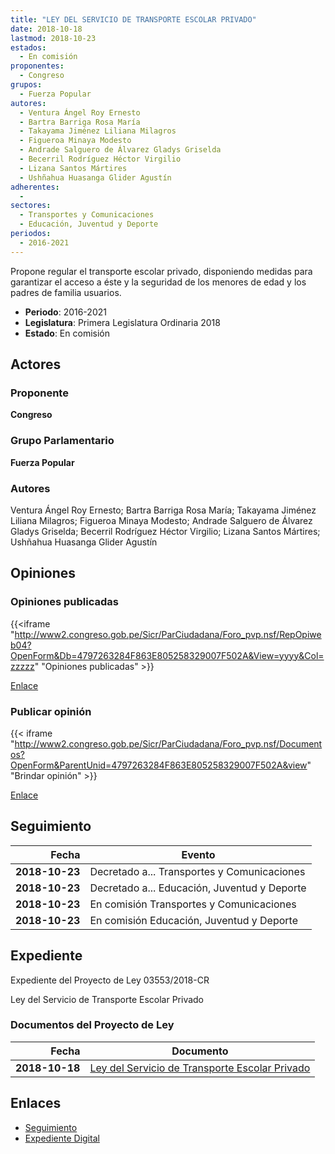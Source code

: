 ```yaml
---
title: "LEY DEL SERVICIO DE TRANSPORTE ESCOLAR PRIVADO"
date: 2018-10-18
lastmod: 2018-10-23
estados: 
  - En comisión
proponentes: 
  - Congreso
grupos: 
  - Fuerza Popular
autores: 
  - Ventura Ángel Roy Ernesto
  - Bartra Barriga Rosa María
  - Takayama Jiménez Liliana Milagros
  - Figueroa Minaya Modesto
  - Andrade Salguero de Álvarez Gladys Griselda
  - Becerril Rodríguez Héctor Virgilio
  - Lizana Santos Mártires
  - Ushñahua Huasanga Glider Agustín
adherentes: 
  - 
sectores: 
  - Transportes y Comunicaciones
  - Educación, Juventud y Deporte
periodos: 
  - 2016-2021
---
```


Propone regular el transporte escolar privado, disponiendo medidas para garantizar el acceso a éste y la seguridad de los menores de edad y los padres de familia usuarios.

- **Periodo**: 2016-2021
- **Legislatura**: Primera Legislatura Ordinaria 2018
- **Estado**: En comisión

## Actores

### Proponente

**Congreso**

### Grupo Parlamentario

**Fuerza Popular**

### Autores

Ventura Ángel Roy Ernesto; Bartra Barriga Rosa María; Takayama Jiménez Liliana Milagros; Figueroa Minaya Modesto; Andrade Salguero de Álvarez Gladys Griselda; Becerril Rodríguez Héctor Virgilio; Lizana Santos Mártires; Ushñahua Huasanga Glider Agustín


## Opiniones

### Opiniones publicadas

{{<iframe "http://www2.congreso.gob.pe/Sicr/ParCiudadana/Foro_pvp.nsf/RepOpiweb04?OpenForm&Db=4797263284F863E805258329007F502A&View=yyyy&Col=zzzzz" "Opiniones publicadas" >}}

[Enlace](http://www2.congreso.gob.pe/Sicr/ParCiudadana/Foro_pvp.nsf/RepOpiweb04?OpenForm&Db=4797263284F863E805258329007F502A&View=yyyy&Col=zzzzz)
### Publicar opinión

{{< iframe "http://www2.congreso.gob.pe/Sicr/ParCiudadana/Foro_pvp.nsf/Documentos?OpenForm&ParentUnid=4797263284F863E805258329007F502A&view" "Brindar opinión" >}}

[Enlace](http://www2.congreso.gob.pe/Sicr/ParCiudadana/Foro_pvp.nsf/Documentos?OpenForm&ParentUnid=4797263284F863E805258329007F502A&view)

## Seguimiento

| Fecha | Evento |
|------:|--------|
| **2018-10-23** | Decretado a... Transportes y Comunicaciones|
| **2018-10-23** | Decretado a... Educación, Juventud y Deporte|
| **2018-10-23** | En comisión Transportes y Comunicaciones|
| **2018-10-23** | En comisión Educación, Juventud y Deporte|


## Expediente

Expediente del Proyecto de Ley 03553/2018-CR

Ley del Servicio de Transporte Escolar Privado


### Documentos del Proyecto de Ley

| Fecha | Documento |
|------:|--------|
| **2018-10-18** | [Ley del Servicio de Transporte Escolar Privado](http://www.leyes.congreso.gob.pe/Documentos/2016_2021/Proyectos_de_Ley_y_de_Resoluciones_Legislativas/PL0355320181018.pdf) |

## Enlaces 

- [Seguimiento](http://www2.congreso.gob.pehttp://www2.congreso.gob.pe/Sicr/TraDocEstProc/CLProLey2016.nsf/f7fff46988ca05b1052578e100829cc7/b1d5824df1833d750525832a007a7d9e?OpenDocument)
- [Expediente Digital](http://www2.congreso.gob.pehttp://www2.congreso.gob.pe/Sicr/TraDocEstProc/CLProLey2016.nsf/f7fff46988ca05b1052578e100829cc7/b1d5824df1833d750525832a007a7d9e?OpenDocument&Click=05257FB7005EB655.eb71d0cf91d8294e05256cdf006b5706/$Body/0.1C6C)
